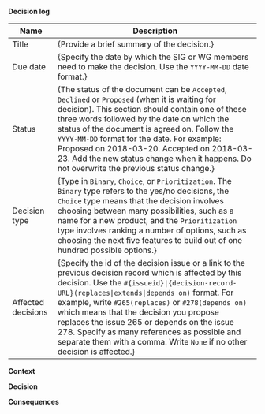 <!--   Thank you for your contribution. Before you submit the pull request:
1. Follow contributing guidelines, templates, the recommended Git workflow, and any related documentation.
2. Read and submit the required Contributor Licence Agreements (https://github.com/kyma-project/community/blob/master/CONTRIBUTING.md#agreements-and-licenses).
3. Test your changes and attach their results to the pull request.
4. Update the relevant documentation.
-->

**Decision log**

| Name | Description |
|-----------------------|------------------------------------------------------------------------------------|
| Title | {Provide a brief summary of the decision.} |
| Due date | {Specify the date by which the SIG or WG members need to make the decision. Use the `YYYY-MM-DD` date format.} |
| Status | {The status of the document can be `Accepted`, `Declined` or `Proposed` (when it is waiting for decision). This section should contain one of these three words followed by the date on which the status of the document is agreed on. Follow the `YYYY-MM-DD` format for the date. For example: Proposed on 2018-03-20. Accepted on 2018-03-23. Add the new status change when it happens. Do not overwrite the previous status change.}|
| Decision type | {Type in `Binary`, `Choice`, or `Prioritization`. The `Binary` type refers to the  yes/no decisions, the `Choice` type means that the decision involves choosing between many possibilities, such as a name for a new product, and the `Prioritization` type involves ranking a number of options, such as choosing the next five features to build out of one hundred possible options.} |
| Affected decisions | {Specify the id of the decision issue or a link to the previous decision record which is affected by this decision. Use the `#{issueid}\|{decision-record-URL}(replaces\|extends\|depends on)` format. For example, write `#265(replaces)` or `#278(depends on)` which means that the decision you propose replaces the issue 265 or depends on the issue 278. Specify as many references as possible and separate them with a comma. Write `None` if no other decision is affected.}|

**Context**

<!-- Briefly describe what the decision record (DR) is about. 
Explain the factors for the decision, what are the forces at play, and the reasons why the discussed solution is needed. 
Remember that this document should be relatively short and concise. If necessary, provide relevant links for more details.
If the decision concerns more solutions, mark them with separate subsections. Use H3 for the subsection headings.  -->

**Decision**

<!--Avoid using personal constructions such as "we." Use impersonal forms instead. 
For example, `The decision is to...`. If it is necessary to indicate the subject, use `SIG/WG members` instead of "we." -->

**Consequences**

<!-- Briefly explain the consequences of this decision for the Kyma project. 
Include both the advantages and disadvantages of the discussed solution.
-->
